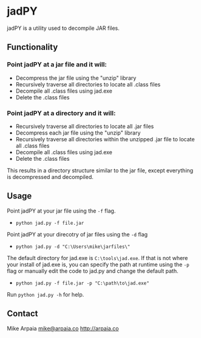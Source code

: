 jadPY
=====

jadPY is a utility used to decompile JAR files. 

Functionality
-------------

### Point jadPY at a jar file and it will:

* Decompress the jar file using the "unzip" library
* Recursively traverse all directories to locate all .class files
* Decompile all .class files using jad.exe
* Delete the .class files

### Point jadPY at a directory and it will:

* Recursively traverse all directories to locate all .jar files
* Decompress each jar file using the "unzip" library
* Recursively traverse all directories within the unzipped .jar file to locate all .class files
* Decompile all .class files using jad.exe
* Delete the .class files

This results in a directory structure similar to the jar file, except everything is decompressed and decompiled.

Usage
-----

Point jadPY at your jar file using the `-f` flag. 
* `python jad.py -f file.jar`

Point jadPY at your direcotry of jar files using the `-d` flag
* `python jad.py -d "C:\Users\mike\jarfiles\"`

The default directory for jad.exe is `C:\tools\jad.exe`. If that is not where your install of jad.exe is, you can specify the path at runtime using the `-p` flag or manually edit the code to jad.py and change the default path. 
* `python jad.py -f file.jar -p "C:\path\to\jad.exe"`

Run `python jad.py -h` for help.

Contact
-------

Mike Arpaia
mike@arpaia.co
http://arpaia.co